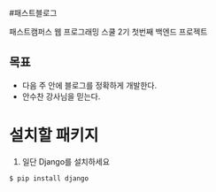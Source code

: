 #패스트블로그

패스트캠퍼스 웹 프로그래밍 스쿨 2기 첫번째 백엔드 프로젝트

## 목표
- 다음 주 안에 블로그를 정확하게 개발한다.
- 안수찬 강사님을 믿는다.

# 설치할 패키지

1. 일단 Django를 설치하세요

```
$ pip install django
```
